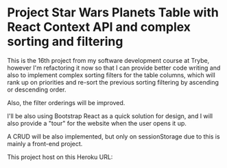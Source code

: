 # Project Star Wars Planets Table with React Context API and complex sorting and filtering

This is the 16th project from my software development course at Trybe, however I'm refactoring it now so that I can provide better code writing and also to implement complex sorting filters for the table columns, which will rank up on priorities and re-sort the previous sorting filtering by ascending or descending order.

Also, the filter orderings will be improved.

I'll be also using Bootstrap React as a quick solution for design, and I will also provide a "tour" for the website when the user opens it up.

A CRUD will be also implemented, but only on sessionStorage due to this is mainly a front-end project.

This project host on this Heroku URL:
